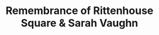 ---
pid: ws121
title: Remembrance of Rittenhouse Square & Sarah Vaughn
location_transcription: Rittenhouse Sq, beneath magnolia trees
coordinates: "[-75.172197382186, 39.949490217913]"
zipcode: '19147'
gen_neighborhood: South Philadelphia
neighborhood: Queen Village,Bella Vista,Pennsport,Italian Market
outside_phl: 
age: '26'
age_range: 20-29
instagram: 
image_file_name: ws_121.jpg
proposal_transcription: |-
  INSPIRED BY ADRIAN SANFORD POEM

  magnolia bloom sculpture of poem text and small bio of Adrian Sanford
  LGBTQIA

  Remembrances of Rittenhouse Square
  ONE 13, 8 (August 1965)

  black Sarah Millel
  and we of lesser divinity paid homage to her
  with our pansy smiles
  we breathed magnolia air
  dreamy other visions through the velvet of our mascara lashes
  and blessed ourselves with water from the shallow pond, and kissed each handsome boy as he passed by...
topic: History,LGBTQ+,Neighborhoods
topic_summary: 0, 0, 0, 0, 0
type: Sculpture Statue
keywords_other: Adrian Stanford, Poetry, Magnolia, Rittenhouse Square, Drag Queen
credit: Caroline Burkholder
image_labels: 
twitter: 
facebook: 
permalink: "/monuments/ws121/"
layout: item-page
---